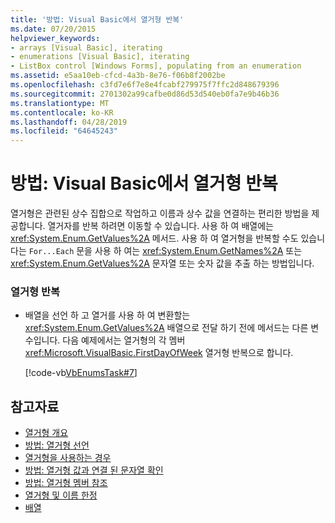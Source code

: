 ```yaml
---
title: '방법: Visual Basic에서 열거형 반복'
ms.date: 07/20/2015
helpviewer_keywords:
- arrays [Visual Basic], iterating
- enumerations [Visual Basic], iterating
- ListBox control [Windows Forms], populating from an enumeration
ms.assetid: e5aa10eb-cfcd-4a3b-8e76-f06b8f2002be
ms.openlocfilehash: c3fd7e6f7e8e4fcabf279975f7ffc2d848679396
ms.sourcegitcommit: 2701302a99cafbe0d86d53d540eb0fa7e9b46b36
ms.translationtype: MT
ms.contentlocale: ko-KR
ms.lasthandoff: 04/28/2019
ms.locfileid: "64645243"
---
```

# <a name="how-to-iterate-through-an-enumeration-in-visual-basic"></a>방법: Visual Basic에서 열거형 반복
열거형은 관련된 상수 집합으로 작업하고 이름과 상수 값을 연결하는 편리한 방법을 제공합니다. 열거자를 반복 하려면 이동할 수 있습니다. 사용 하 여 배열에는 <xref:System.Enum.GetValues%2A> 메서드. 사용 하 여 열거형을 반복할 수도 있습니다는 `For...Each` 문을 사용 하 여는 <xref:System.Enum.GetNames%2A> 또는 <xref:System.Enum.GetValues%2A> 문자열 또는 숫자 값을 추출 하는 방법입니다.  
  
### <a name="to-iterate-through-an-enumeration"></a>열거형 반복  
  
- 배열을 선언 하 고 열거를 사용 하 여 변환할는 <xref:System.Enum.GetValues%2A> 배열으로 전달 하기 전에 메서드는 다른 변수입니다. 다음 예제에서는 열거형의 각 멤버 <xref:Microsoft.VisualBasic.FirstDayOfWeek> 열거형 반복으로 합니다.  
  
     [!code-vb[VbEnumsTask#7](~/samples/snippets/visualbasic/VS_Snippets_VBCSharp/VbEnumsTask/VB/Class2.vb#7)]  
  
## <a name="see-also"></a>참고자료

- [열거형 개요](../../../../visual-basic/programming-guide/language-features/constants-enums/enumerations-overview.md)
- [방법: 열거형 선언](../../../../visual-basic/programming-guide/language-features/constants-enums/how-to-declare-enumerations.md)
- [열거형을 사용하는 경우](../../../../visual-basic/programming-guide/language-features/constants-enums/when-to-use-an-enumeration.md)
- [방법: 열거형 값과 연결 된 문자열 확인](../../../../visual-basic/programming-guide/language-features/constants-enums/how-to-determine-the-string-associated-with-an-enumeration-value.md)
- [방법: 열거형 멤버 참조](../../../../visual-basic/programming-guide/language-features/constants-enums/how-to-refer-to-an-enumeration-member.md)
- [열거형 및 이름 한정](../../../../visual-basic/programming-guide/language-features/constants-enums/enumerations-and-name-qualification.md)
- [배열](../../../../visual-basic/programming-guide/language-features/arrays/index.md)

